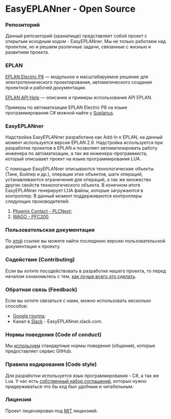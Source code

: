 # EasyEPLANner - Open Source

### Репозиторий
Данный репозиторий (хранилище) представляет собой проект с открытым исходным кодом - EasyEPLANner. Мы не только работаем над проектом, но и решаем различные задачи, связанные с жизнью и развитием проекта.

### EPLAN

[EPLAN Electric P8](https://www.eplan-software.com/solutions/eplan-electric-p8/) — модульное и масштабируемое решение для электротехнического проектирования, автоматического создания проектной и рабочей документации.

[EPLAN API Help](https://www.eplan.help/en-us/Infoportal/Content/api/2023/index.html) — описание и примеры использования API EPLAN.

Примеры по автоматизации EPLAN Electric P8 на языке программирования C# можной найти у
[Suplanus](https://github.com/Suplanus).

### EasyEPLANner
Надстройка EasyEPLANner разработана как Add-In к EPLAN, на данный момент используется версия EPLAN 2.9. Надстройка используется при разработке проектов в EPLAN и позволяет автоматизировать работу инженера по автоматизации, а так же инженера-программиста, который описывает проект на языке программирования LUA.

С помощью EasyEPLANner описываются технологические объекты (Танк, Бойлер и др.), операции этих объектов, шаги операций, устанавливаются ограничения для операций, а так же множество других свойств технологического объекта. В конечном итоге EasyEPLANner генерирует LUA файлы, которые загружаются в контроллер. В данный момент поддерживаются контроллеры следующих производителей:

1. [Phoenix Contact - PLCNext](https://github.com/plcnext);
2. [WAGO - PFC200](https://github.com/WAGO).

### Пользовательская документация
По [этой](../user_manual/ReadMe.md) ссылке вы можете найти последнюю версию пользовательской документации к проекту.

### Содействие (Contributing)
Если вы хотите посодействовать в разработке нашего проекта, то перед началом ознакомьтесь с тем, [как лучше всего это сделать](../contributing.md).

### Обратная связь (Feedback)
Если вы хотите связаться с нами, можно использовать несколько способов:
* [Google группа](https://groups.google.com/forum/#!forum/EasyEPLANner);
* Канал в [Slack](https://slack.com) - EasyEPLANner.slack.com.

### Нормы поведения (Code of conduct)
Мы [используем](../CODE_OF_CONDUCT.md) стандартные нормы поведения (общения), которые предоставляет сервис GitHub.

### Правила кодирования (Code style)
Для разработки используется язык программирования - C#, а так же Lua. У нас есть [собственный набор соглашений](../codestyle.md), которых нужно придерживаться что бы код был удобным и читабельным.

### Лицензия
Проект лицензирован под [MIT](../../LICENSE.txt) лицензией.
